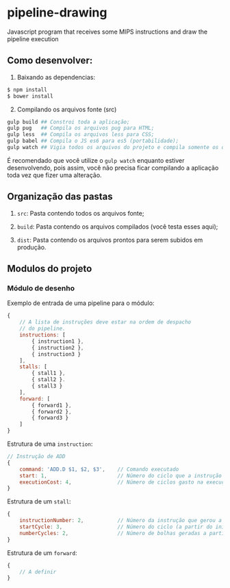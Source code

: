 # pipeline-drawing
Javascript program that receives some MIPS instructions and draw the pipeline execution

## Como desenvolver:

1) Baixando as dependencias:
```bash
$ npm install
$ bower install
```

2) Compilando os arquivos fonte (src)
```bash
gulp build ## Constroi toda a aplicação;
gulp pug   ## Compila os arquivos pug para HTML;
gulp less  ## Compila os arquivos less para CSS;
gulp babel ## Compila o JS es6 para es5 (portabilidade);
gulp watch ## Vigia todos os arquivos do projeto e compila somente os que você alterar.
```

É recomendado que você utilize o `gulp watch` enquanto estiver desenvolvendo, pois assim, você não precisa ficar compilando a aplicação toda vez que fizer uma alteração.

## Organização das pastas

1) `src`: Pasta contendo todos os arquivos fonte;

2) `build`: Pasta contendo os arquivos compilados (você testa esses aqui);

3) `dist`: Pasta contendo os arquivos prontos para serem subidos em produção.

## Modulos do projeto

### Módulo de desenho
Exemplo de entrada de uma pipeline para o módulo:

```javascript
{
	// A lista de instruções deve estar na ordem de despacho
	// do pipeline.
	instructions: [
		{ instruction1 },
		{ instruction2 },
		{ instruction3 }
	],
	stalls: [
		{ stall1 },
		{ stall2 }.
		{ stall3 }
	],
	forward: [
		{ forward1 },
		{ forward2 },
		{ forward3 }
	]
}
```

Estrutura de uma `instruction`:

```javascript
// Instrução de ADD
{
	command: 'ADD.D $1, $2, $3', 	// Comando executado
	start: 1,						// Número do ciclo que a instrução teve início,
	executionCost: 4,				// Número de ciclos gasto na execução
}
```

Estrutura de um `stall`:

```javascript
{
	instructionNumber: 2,			// Número da instrução que gerou a bolha
	startCycle: 3,					// Número do ciclo (a partir do início da instrução) que a bolha foi gerada
	numberCycles: 2,				// Número de bolhas geradas a partir do startCycle
}
```

Estrutura de um `forward`:

```javascript
{
	// A definir
}
```
